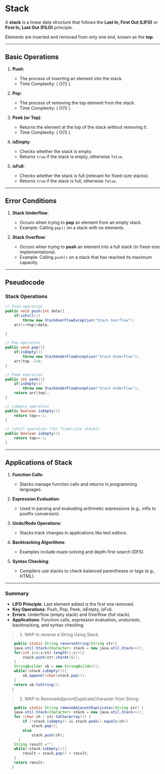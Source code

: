 # Stack

A **stack** is a linear data structure that follows the **Last In, First Out (LIFO)** or **First In, Last Out (FILO)** principle.

Elements are inserted and removed from only one end, known as the **top**.

---

## Basic Operations

1. **Push**:  
   - The process of inserting an element into the stack.  
   - Time Complexity: \( O(1) \).  

2. **Pop**:  
   - The process of removing the top element from the stack.  
   - Time Complexity: \( O(1) \).  

3. **Peek (or Top)**:  
   - Returns the element at the top of the stack without removing it.  
   - Time Complexity: \( O(1) \).  

4. **isEmpty**:  
   - Checks whether the stack is empty.  
   - Returns `true` if the stack is empty, otherwise `false`.  

5. **isFull**:  
   - Checks whether the stack is full (relevant for fixed-size stacks).  
   - Returns `true` if the stack is full, otherwise `false`.  

---

## Error Conditions

1. **Stack Underflow**:  
   - Occurs when trying to **pop** an element from an empty stack.  
   - Example: Calling `pop()` on a stack with no elements.  

2. **Stack Overflow**:  
   - Occurs when trying to **push** an element into a full stack (in fixed-size implementations).  
   - Example: Calling `push()` on a stack that has reached its maximum capacity.  

---

## Pseudocode

### Stack Operations
```java
// Push operation
public void push(int data){
    if(isFull())
        throw new StackOverFlowException("Stack Overflow");
    arr[++top]=data;
        
}

// Pop operation
public void pop(){
    if(isEmpty())
        throw new StackUnderFlowException("Stack UnderFlow");
    arr[top--]=0;
}

// Peek operation
public int peek(){
    if(isEmpty())
        throw new StackUnderFlowException("Stack UnderFlow");
    return arr[top];
}

// isEmpty operation
public boolean isEmpty(){
    return top==-1;
}

// isFull operation (for fixed-size stacks)
public boolean isEmpty(){
    return top==-1;
}
```

---

## Applications of Stack

1. **Function Calls**:  
   - Stacks manage function calls and returns in programming languages.  

2. **Expression Evaluation**:  
   - Used in parsing and evaluating arithmetic expressions (e.g., infix to postfix conversion).  

3. **Undo/Redo Operations**:  
   - Stacks track changes in applications like text editors.  

4. **Backtracking Algorithms**:  
   - Examples include maze-solving and depth-first search (DFS).  

5. **Syntax Checking**:  
   - Compilers use stacks to check balanced parentheses or tags (e.g., HTML).  

---

### Summary
- **LIFO Principle**: Last element added is the first one removed.  
- **Key Operations**: Push, Pop, Peek, isEmpty, isFull.  
- **Errors**: Underflow (empty stack) and Overflow (full stack).  
- **Applications**: Function calls, expression evaluation, undo/redo, backtracking, and syntax checking.  


> 1. WAP to reverse a String Using Stack.
```java
    public static String reverseString(String str){
    java.util.Stack<Character> stack = new java.util.Stack<>();
    for(int i=0;i<str.length();i++){
        stack.push(str.charAt(i));
    }
    StringBuilder sb = new StringBuilder();
    while(!stack.isEmpty()){
        sb.append((char)stack.pop());
    }
    return sb.toString();
   }
```

> 2. WAP to RemoveAdjacentDuplicateCharacter from String.
```java
    public static String removeAdjacentDuplicates(String str) {
    java.util.Stack<Character> stack = new java.util.Stack<>();
    for (char ch : str.toCharArray()) {
        if (!stack.isEmpty() && stack.peek().equals(ch))
            stack.pop();
        else 
            stack.push(ch);
      }
    String result ="";
    while(!stack.isEmpty()){
        result = stack.pop() + result;
    }
    return result;
   }
```